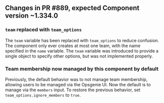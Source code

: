 ## Changes in PR #889, expected Component version ~1.334.0

### `team` replaced with `team_options`

The `team` variable has been replaced with `team_options` to reduce confusion. The component only ever creates at most
one team, with the name specified in the `name` variable. The `team` variable was introduced to provide a single object
to specify other options, but was not implemented properly.

### Team membership now managed by this component by default

Previously, the default behavior was to not manage team membership, allowing users to be managed via the Opsgenie UI.
Now the default is to manage via the `members` input. To restore the previous behavior, set
`team_options.ignore_members` to `true`.
